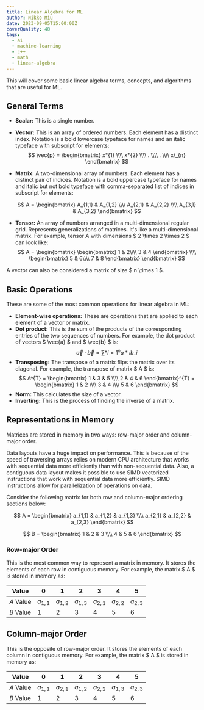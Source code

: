 ```yaml
---
title: Linear Algebra for ML
author: Nikko Miu
date: 2023-09-05T15:00:00Z
coverQuality: 40
tags:
  - ai
  - machine-learning
  - c++
  - math
  - linear-algebra
---
```


This will cover some basic linear algebra terms, concepts, and algorithms that are useful for ML.

<!--more-->

## General Terms

- **Scalar:** This is a single number.
- **Vector:** This is an array of ordered numbers. Each element has a distinct index.
  Notation is a bold lowercase typeface for names and an italic typeface with subscript for elements:
  $$ \vec{p} = \begin{bmatrix} x*{1} \\\\ x*{2} \\\\ . \\\\ . \\\\ x\_{n} \end{bmatrix} $$

- **Matrix:** A two-dimensional array of numbers. Each element has a distinct pair of indices.
  Notation is a bold uppercase typeface for names and italic but not bold typeface with comma-separated list of indices
  in subscript for elements:

  $$
  A = \begin{bmatrix}
    A_{1,1} & A_{1,2} \\\\
    A_{2,1} & A_{2,2} \\\\
    A_{3,1} & A_{3,2} \end{bmatrix}
  $$

- **Tensor:** An array of numbers arranged in a multi-dimensional regular grid. Represents generalizations of matrices.
  It's like a multi-dimensional matrix. For example, tensor $A$ with dimensions $ 2 \times 2 \times 2 $ can look like:
  $$
  A =
  \begin{bmatrix}
    \begin{bmatrix} 1 & 2\\\\ 3 & 4 \end{bmatrix} \\\\
    \begin{bmatrix} 5 & 6\\\\ 7 & 8 \end{bmatrix}
  \end{bmatrix}
  $$

A vector can also be considered a matrix of size $ n \times 1 $.

## Basic Operations

These are some of the most common operations for linear algebra in ML:

- **Element-wise operations:** These are operations that are applied to each element of a vector or matrix.
- **Dot product:** This is the sum of the products of the corresponding entries of the two sequences of numbers.
  For example, the dot product of vectors $ \vec{a} $ and $ \vec{b} $ is:
  $$ \vec{a} \cdot \vec{b} = \sum*{i=1}^{n} a*{i} b\_{i} $$
- **Transposing:** The transpose of a matrix flips the matrix over its diagonal.
  For example, the transpose of matrix $ A $ is:
  $$
  A^{T} =
  \begin{bmatrix}
    1 & 3 & 5 \\\\
    2 & 4 & 6
  \end{bmatrix}^{T} =
  \begin{bmatrix}
    1 & 2 \\\\
    3 & 4 \\\\
    5 & 6
  \end{bmatrix}
  $$
- **Norm:** This calculates the size of a vector.
- **Inverting:** This is the process of finding the inverse of a matrix.

## Representations in Memory

Matrices are stored in memory in two ways: row-major order and column-major order.

Data layouts have a huge impact on performance. This is because of the speed of traversing arrays relies on
modern CPU architecture that works with sequential data more efficiently than with non-sequential data.
Also, a contiguous data layout makes it possible to use SIMD vectorized instructions that work with
sequential data more efficiently. SIMD instructions allow for parallelization of operations on data.

Consider the following matrix for both row and column-major ordering sections below:

$$
A =
\begin{bmatrix}
  a_{1,1} & a_{1,2} & a_{1,3} \\\\
  a_{2,1} & a_{2,2} & a_{2,3}
\end{bmatrix}
$$

$$
B =
\begin{bmatrix}
  1 & 2 & 3 \\\\
  4 & 5 & 6
\end{bmatrix}
$$

### Row-major Order

This is the most common way to represent a matrix in memory. It stores the elements of each row in contiguous memory.
For example, the matrix $ A $ is stored in memory as:

| Value     | 0         | 1         | 2         | 3         | 4         | 5         |
| --------- | --------- | --------- | --------- | --------- | --------- | --------- |
| $A$ Value | $a_{1,1}$ | $a_{1,2}$ | $a_{1,3}$ | $a_{2,1}$ | $a_{2,2}$ | $a_{2,3}$ |
| $B$ Value | 1         | 2         | 3         | 4         | 5         | 6         |

## Column-major Order

This is the opposite of row-major order. It stores the elements of each column in contiguous memory.
For example, the matrix $ A $ is stored in memory as:

| Value     | 0         | 1         | 2         | 3         | 4         | 5         |
| --------- | --------- | --------- | --------- | --------- | --------- | --------- |
| $A$ Value | $a_{1,1}$ | $a_{2,1}$ | $a_{1,2}$ | $a_{2,2}$ | $a_{1,3}$ | $a_{2,3}$ |
| $B$ Value | 1         | 2         | 3         | 4         | 5         | 6         |
